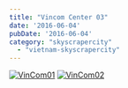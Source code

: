 ```yaml
---
title: "Vincom Center 03"
date: '2016-06-04'
pubDate: '2016-06-04'
category: "skyscrapercity"
  - "vietnam-skyscrapercity"
---
```


[![VinCom01](http://malparty.fr/wp-content/uploads/2016/06/VinCom01.png)](http://malparty.fr/wp-content/uploads/2016/06/VinCom01.png) [![VinCom02](http://malparty.fr/wp-content/uploads/2016/06/VinCom02.png)](http://malparty.fr/wp-content/uploads/2016/06/VinCom02.png)
